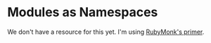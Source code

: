 # Modules as Namespaces
We don't have a resource for this yet. I'm using [RubyMonk's primer](https://rubymonk.com/learning/books/1-ruby-primer/chapters/35-modules/lessons/80-modules-as-namespaces).
